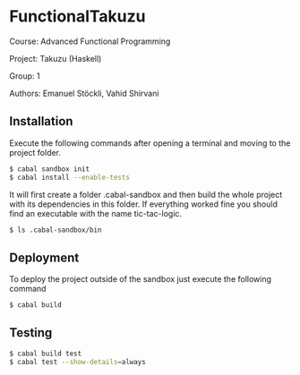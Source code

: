 FunctionalTakuzu
================
Course: Advanced Functional Programming

Project: Takuzu (Haskell)

Group: 1

Authors: Emanuel Stöckli, Vahid Shirvani

## Installation

Execute the following commands after opening a terminal and moving to the project folder.

```bash 
$ cabal sandbox init 
$ cabal install --enable-tests
```

It will first create a folder .cabal-sandbox and then build the whole project with its dependencies in this folder.
If everything worked fine you should find an executable with the name tic-tac-logic.

```bash 
$ ls .cabal-sandbox/bin
```

## Deployment

To deploy the project outside of the sandbox just execute the following command 

```bash 
$ cabal build
```

## Testing

```bash 
$ cabal build test
$ cabal test --show-details=always
```
